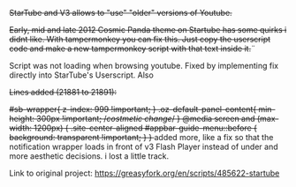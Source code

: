 <strike>StarTube and V3 allows to "use" "older" versions of Youtube.

Early, mid and late 2012 Cosmic Panda theme on Startube has some quirks i didnt like.
With tampermonkey you can fix this.
Just copy the userscript code and make a new tampermonkey script with that text inside it.</strike>¨

Script was not loading when browsing youtube.
Fixed by implementing fix directly into StarTube's Userscript.
Also 

<strike>
Lines added (21881 to 21891):

#sb-wrapper{
z-index: 999 !important;
}
.oz-default-panel-content{
min-height: 300px !important; /*costmetic change*/
}
@media screen and (max-width: 1200px) {
.site-center-aligned #appbar-guide-menu::before {
background: transparent !important;
    }
}
</strike>
added more, like a fix so that the notification wrapper loads in front of v3 Flash Player instead of under and more aesthetic decisions. i lost a little track.

Link to original project: https://greasyfork.org/en/scripts/485622-startube
